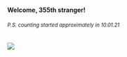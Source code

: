 #### Welcome, 355th stranger!

###### <sup>P.S. counting started approximately in 10.01.21</sup>

<img src="https://kraftwerk28.pp.ua/vcnt.png"></img>
